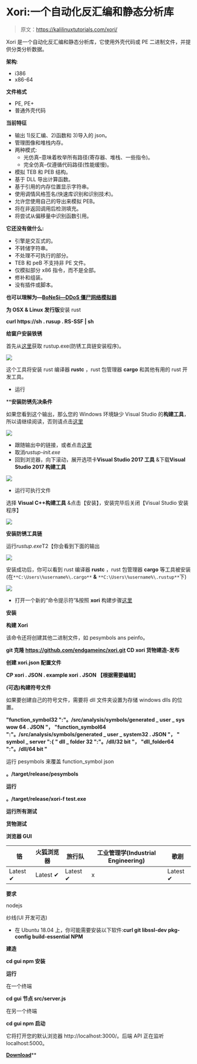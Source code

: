 # Xori:一个自动化反汇编和静态分析库

> 原文：<https://kalilinuxtutorials.com/xori/>

Xori 是一个自动化反汇编和静态分析库，它使用外壳代码或 PE 二进制文件，并提供分类分析数据。

**架构**:

*   i386
*   x86-64

**文件格式**

*   PE, PE+
*   普通外壳代码

**当前特征**

*   输出 1)反汇编、2)函数和 3)导入的 json。
*   管理图像和堆栈内存。
*   两种模式:
    *   光仿真–意味着枚举所有路径(寄存器、堆栈、一些指令)。
    *   完全仿真–仅遵循代码路径(性能缓慢)。
*   模拟 TEB 和 PEB 结构。
*   基于 DLL 导出计算函数。
*   基于引用的内存位置显示字符串。
*   使用调情风格签名(快速库识别和识别技术)。
*   允许您使用自己的导出来模拟 PEB。
*   将在非返回调用后检测填充。
*   将尝试从偏移量中识别函数引用。

**它还没有做什么:**

*   引擎是交互式的。
*   不转储字符串。
*   不处理不可执行的部分。
*   TEB 和 peB 不支持非 PE 文件。
*   仅模拟部分 x86 指令，而不是全部。
*   修补和组装。
*   没有插件或脚本。

**也可以理解为—[BoNeSi—DDoS 僵尸网络模拟器](https://kalilinuxtutorials.com/bonesi-ddos-botnet-simulator/)**

**为 OSX & Linux 发行版**安装 rust

**curl https://sh . rusup . RS-SSF | sh**

**给窗户安装铁锈**

首先从[这里](https://forge.rust-lang.org/other-installation-methods.html#other-ways-to-install-rustup)获取 rustup.exe(防锈工具链安装程序)。

![](img/899ad95f7e253f003dafec5957fc0398.png)

这个工具将安装 rust 编译器 **rustc** ，rust 包管理器 **cargo** 和其他有用的 rust 开发工具。

*   运行

 ****安装防锈先决条件**

如果您看到这个输出，那么您的 Windows 环境缺少 Visual Studio 的**构建工具**，所以请继续阅读，否则请点击[这里](https://github.com/endgameinc/xori#install-rust-toolchain)

![](img/af741a8e1fe70573fd94746e7da8ae68.png)

*   跟随输出中的链接，或者点击[这里](https://aka.ms/buildtools)
*   取消*rustup-init.exe*
*   回到浏览器，向下滚动，展开选项卡**Visual Studio 2017 工具** &下载**Visual Studio 2017 构建工具**

![](img/7433c2d75a682382f1346d95c9631a77.png)

*   运行可执行文件

选择 **Visual C++构建工具** &点击【安装】，安装完毕后关闭【Visual Studio 安装程序】

![](img/b997cdc3d11bf856a00f5118faf722a2.png)

**安装防锈工具链**

运行*rustup.exe*T2【你会看到下面的输出

![](img/20f4cf0539fe3897d21d65358c661306.png)

安装成功后，你可以看到 rust 编译器 **rustc** ，rust 包管理器 **cargo** 等工具被安装(在`**C:\Users\%username%\.cargo**` **&** `**C:\Users\%username%\.rustup**`下)

![](img/772f1bc443713955aeff4c373db551d2.png)

*   打开一个新的“命令提示符”&按照 **xori** 构建步骤[这里](https://github.com/endgameinc/xori#1-build-xori)

**安装**

**构建 Xori**

该命令还将创建其他二进制文件，如 pesymbols ans peinfo。

**git 克隆 https://github.com/endgameinc/xori.git
CD xori
货物建造-发布**

**创建 xori.json 配置文件**

**CP xori . JSON . example xori . JSON
【根据需要编辑】**

**(可选)构建符号文件**

如果要创建自己的符号文件，需要将 dll 文件夹设置为存储 windows dlls 的位置。

**"function_symbol32 ":"。/src/analysis/symbols/generated _ user _ sys wow 64 . JSON "，
"function_symbol64 ":"。/src/analysis/symbols/generated _ user _ system32 . JSON "，
" symbol _ server ":{
" dll _ folder 32 ":"。/dll/32 bit "，
"dll_folder64 ":"。/dll/64 bit "**

运行 pesymbols 来覆盖 function_symbol json

**。/target/release/pesymbols**

**运行**

**。/target/release/xori-f test.exe**

**运行所有测试**

**货物测试**

**浏览器 GUI**

| 铬 | 火狐浏览器 | 旅行队 | 工业管理学(Industrial Engineering) | 歌剧 |
| --- | --- | --- | --- | --- |
| Latest ✔ | Latest ✔ | Latest ✔ | x | Latest ✔ |

**要求**

nodejs

纱线(UI 开发可选)

*   在 Ubuntu 18.04 上，你可能需要安装以下软件:**curl git libssl-dev pkg-config build-essential NPM**

**建造**

**cd gui
npm 安装**

**运行**

在一个终端

**cd gui
节点 src/server.js**

在另一个终端

**cd gui
npm 启动**

它将打开您的默认浏览器 http://localhost:3000/。后端 API 正在监听 localhost:5000。

[**Download**](https://github.com/endgameinc/xori)**